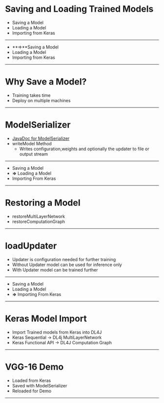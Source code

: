 # Saving and Loading Trained Models

* Saving a Model
* Loading a Model
* Importing from Keras

-------------------
<div style="page-break-after: always;"></div>


* **&rArr;**Saving a Model
* Loading a Model
* Importing from Keras

-------------------
<div style="page-break-after: always;"></div>

# Why Save a Model?

* Training takes time
* Deploy on multiple machines

-------------------
<div style="page-break-after: always;"></div>

# ModelSerializer

* [JavaDoc for ModelSerializer](https://deeplearning4j.org/doc/index.html?org/deeplearning4j/util/ModelSerializer.html)
* writeModel Method
  * Writes configuration,weights and optionally the updater to file or output stream
  
-------------------
<div style="page-break-after: always;"></div>

* Saving a Model
* **&rArr;** Loading a Model
* Importing From Keras

-------------------
<div style="page-break-after: always;"></div>

# Restoring a Model

* restoreMultiLayerNetwork
* restoreComputationGraph

-------------------
<div style="page-break-after: always;"></div>

# loadUpdater

* Updater is configuration needed for further training
* Without Updater model can be used for inference only
* With Updater model can be trained further

-------------------
<div style="page-break-after: always;"></div>

* Saving a Model
* Loading a Model
* **&rArr;** Importing From Keras

-------------------
<div style="page-break-after: always;"></div>

# Keras Model Import

* Import Trained models from Keras into DL4J
* Keras Sequential -> DL4j MultiLayerNetwork
* Keras Functional API -> DL4J Computation Graph

-------------------
<div style="page-break-after: always;"></div>

# VGG-16 Demo 

* Loaded from Keras
* Saved with ModelSerializer
* Reloaded for Demo

-------------------
<div style="page-break-after: always;"></div>



